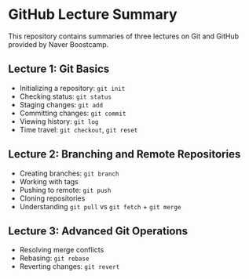 # GitHub Lecture Summary

This repository contains summaries of three lectures on Git and GitHub provided by Naver Boostcamp.

## Lecture 1: Git Basics

- Initializing a repository: `git init`
- Checking status: `git status`
- Staging changes: `git add`
- Committing changes: `git commit`
- Viewing history: `git log`
- Time travel: `git checkout`, `git reset`

## Lecture 2: Branching and Remote Repositories

- Creating branches: `git branch`
- Working with tags
- Pushing to remote: `git push`
- Cloning repositories
- Understanding `git pull` vs `git fetch` + `git merge`

## Lecture 3: Advanced Git Operations

- Resolving merge conflicts
- Rebasing: `git rebase`
- Reverting changes: `git revert`
